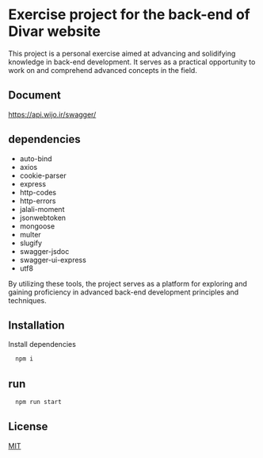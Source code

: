 # Exercise project for the back-end of Divar website

This project is a personal exercise aimed at advancing and solidifying knowledge in back-end development. It serves as a practical opportunity to work on and comprehend advanced concepts in the field.

## Document

https://api.wijo.ir/swagger/

## dependencies

- auto-bind
- axios
- cookie-parser
- express
- http-codes
- http-errors
- jalali-moment
- jsonwebtoken
- mongoose
- multer
- slugify
- swagger-jsdoc
- swagger-ui-express
- utf8

By utilizing these tools, the project serves as a platform for exploring and gaining proficiency in advanced back-end development principles and techniques.

## Installation

Install dependencies

```bash
  npm i
```

## run

```bash
  npm run start
```

## License

[MIT](https://choosealicense.com/licenses/mit/)
